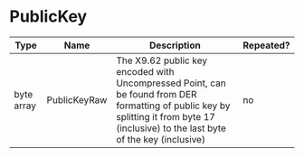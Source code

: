 # PublicKey

Type|Name|Description|Repeated?
-|-|-|-
byte array|PublicKeyRaw|The X9.62 public key encoded with Uncompressed Point, can be found from DER formatting of public key by splitting it from byte 17 (inclusive) to the last byte of the key (inclusive)|no
